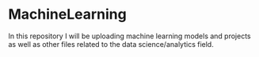 # MachineLearning

In this repository I will be uploading machine learning models and projects as well as other files related to the data science/analytics field.
